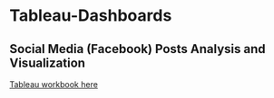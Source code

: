 # Tableau-Dashboards<br>
## Social Media (Facebook) Posts Analysis and Visualization<br>
[Tableau workbook here](https://public.tableau.com/profile/yajie.li#!/vizhome/YajieLisTableauProject/Dashboard1?publish=yes)
